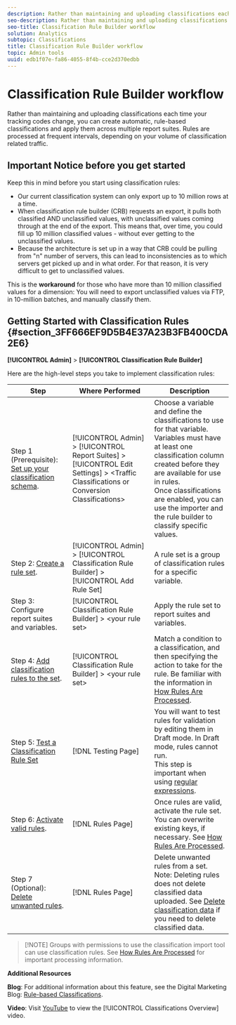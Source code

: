 ```yaml
---
description: Rather than maintaining and uploading classifications each time your tracking codes change, you can create automatic, rule-based classifications and apply them across multiple report suites. Rules are processed at frequent intervals, depending on your volume of classification related traffic.
seo-description: Rather than maintaining and uploading classifications each time your tracking codes change, you can create automatic, rule-based classifications and apply them across multiple report suites. Rules are processed at frequent intervals, depending on your volume of classification related traffic.
seo-title: Classification Rule Builder workflow
solution: Analytics
subtopic: Classifications
title: Classification Rule Builder workflow
topic: Admin tools
uuid: edb1f07e-fa86-4055-8f4b-cce2d370edbb
---
```


# Classification Rule Builder workflow

Rather than maintaining and uploading classifications each time your tracking codes change, you can create automatic, rule-based classifications and apply them across multiple report suites. Rules are processed at frequent intervals, depending on your volume of classification related traffic.

## Important Notice before you get started

Keep this in mind before you start using classification rules: 

* Our current classification system can only export up to 10 million rows at a time.
* When classification rule builder (CRB) requests an export, it pulls both classified AND unclassified values, with unclassified values coming through at the end of the export. This means that, over time, you could fill up 10 million classified values - without ever getting to the unclassified values.
* Because the architecture is set up in a way that CRB could be pulling from "n" number of servers, this can lead to inconsistencies as to which servers get picked up and in what order. For that reason, it is very difficult to get to unclassified values.

This is the **workaround** for those who have more than 10 million classified values for a dimension: You will need to export unclassified values via FTP, in 10-million batches, and manually classify them.

## Getting Started with Classification Rules {#section_3FF666EF9D5B4E37A23B3FB400CDA2E6}

**[!UICONTROL Admin]** > **[!UICONTROL Classification Rule Builder]**

Here are the high-level steps you take to implement classification rules: 

| Step | Where Performed | Description |
|--- |--- |--- |
| Step 1 (Prerequisite): [Set up your classification schema](https://marketing.adobe.com/resources/help/en_US/reference/c_classifications.html).|[!UICONTROL Admin] > [!UICONTROL Report Suites] > [!UICONTROL Edit Settings] > &lt;Traffic Classifications or Conversion Classifications&gt; |Choose a variable and define the classifications to use for that variable. <br>Variables must have at least one classification column created before they are available for use in rules.<br>Once classifications are enabled, you can use the importer and the rule builder to classify specific values.|
| Step 2: [Create a rule set](../../../components/c-classifications2/crb/classification-rule-set.md).|[!UICONTROL Admin] >  [!UICONTROL Classification Rule Builder] > [!UICONTROL Add Rule Set]|A rule set is a group of classification rules for a specific variable.|
| Step 3: Configure report suites and variables.|[!UICONTROL Classification Rule Builder] >  &lt;your rule set&gt;|Apply the rule set to report suites and variables.|
| Step 4: [Add classification rules to the set](../../../components/c-classifications2/crb/classification-quickstart-rules.md).|[!UICONTROL Classification Rule Builder] >  &lt;your rule set&gt;|Match a condition to a classification, and then specifying the action to take for the rule.  Be familiar with the information in  [How Rules Are Processed](../../../components/c-classifications2/crb/classification-quickstart-rules.md).|
| Step 5: [Test a Classification Rule Set](../../../components/c-classifications2/crb/classification-quickstart-rules.md)|[!DNL Testing Page]|You will want to test rules for validation by editing them in Draft mode. In Draft mode, rules cannot run.<br>This step is important when using [regular expressions](../../../components/c-classifications2/crb/classification-quickstart-rules.md).|
| Step 6: [Activate valid rules](../../../components/c-classifications2/crb/classification-rule-definitions.md).|[!DNL Rules Page]|Once rules are valid, activate the rule set.  You can overwrite existing keys, if necessary. See [How Rules Are Processed](../../../components/c-classifications2/crb/classification-quickstart-rules.md).|
| Step 7 (Optional): [Delete unwanted rules](../../../components/c-classifications2/crb/classification-rule-definitions.md).|[!DNL Rules Page]|Delete unwanted rules from a set.<br>Note:  Deleting rules does not delete classified data uploaded.  See  [Delete classification data](../../../components/c-classifications2/c-classifications-importer/t-delete-classification-data.md) if you need to delete classified data.|

> [!NOTE] Groups with permissions to use the classification import tool can use classification rules. See [How Rules Are Processed](../../../components/c-classifications2/crb/classification-quickstart-rules.md) for important processing information.

**Additional Resources**

**Blog**: For additional information about this feature, see the Digital Marketing Blog: [Rule-based Classifications](https://blogs.adobe.com/digitalmarketing/analytics/rule-based-classifications-part-1-making-classifications-easier/?utm_source=feedburner&utm_medium=feed&utm_campaign=Feed%3A+AdobeDigitalMarketing+%28Adobe+Digital+Marketing+Blog%29).

**Video**: Visit [YouTube](https://www.youtube.com/watch?v=6laI5SBXY-I) to view the [!UICONTROL Classifications Overview] video.
